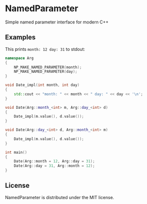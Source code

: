 # NamedParameter
Simple named parameter interface for modern C++

## Examples
This prints `month: 12 day: 31` to stdout:
```cpp
namespace Arg
{
	NP_MAKE_NAMED_PARAMETER(month);
	NP_MAKE_NAMED_PARAMETER(day);
}

void Date_impl(int month, int day)
{
	std::cout << "month: " << month << " day: " << day << '\n';
}

void Date(Arg::month_<int> m, Arg::day_<int> d)
{
	Date_impl(m.value(), d.value());
}

void Date(Arg::day_<int> d, Arg::month_<int> m)
{
	Date_impl(m.value(), d.value());
}

int main()
{
	Date(Arg::month = 12, Arg::day = 31);
	Date(Arg::day = 31, Arg::month = 12);
}
```

## License
NamedParameter is distributed under the MIT license.

